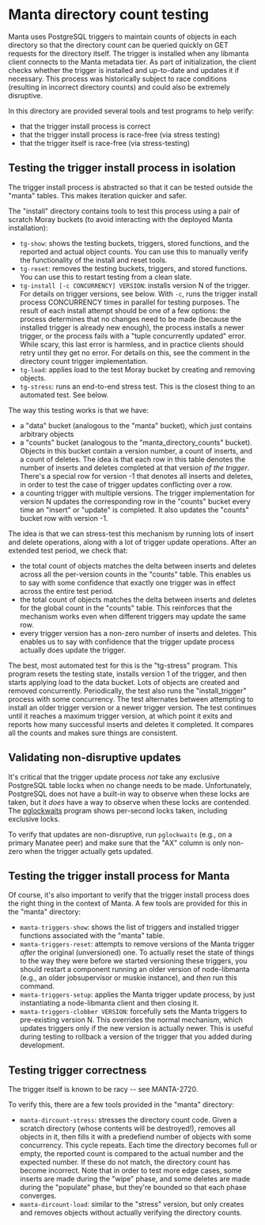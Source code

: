 <!--
    This Source Code Form is subject to the terms of the Mozilla Public
    License, v. 2.0. If a copy of the MPL was not distributed with this
    file, You can obtain one at http://mozilla.org/MPL/2.0/.
-->

<!--
    Copyright (c) 2015, Joyent, Inc.
-->

# Manta directory count testing

Manta uses PostgreSQL triggers to maintain counts of objects in each directory
so that the directory count can be queried quickly on GET requests for the
directory itself.  The trigger is installed when any libmanta client connects to
the Manta metadata tier.  As part of initialization, the client checks whether
the trigger is installed and up-to-date and updates it if necessary.  This
process was historically subject to race conditions (resulting in incorrect
directory counts) and could also be extremely disruptive.

In this directory are provided several tools and test programs to help verify:

* that the trigger install process is correct
* that the trigger install process is race-free (via stress testing)
* that the trigger itself is race-free (via stress-testing)


## Testing the trigger install process in isolation

The trigger install process is abstracted so that it can be tested outside the
"manta" tables.  This makes iteration quicker and safer.

The "install" directory contains tools to test this process using a pair of
scratch Moray buckets (to avoid interacting with the deployed Manta
installation):

* `tg-show`: shows the testing buckets, triggers, stored functions, and the
  reported and actual object counts.  You can use this to manually verify the
  functionality of the install and reset tools.
* `tg-reset`: removes the testing buckets, triggers, and stored functions.  You
  can use this to restart testing from a clean slate.
* `tg-install [-c CONCURRENCY] VERSION`: installs version N of the trigger.
  For details on trigger versions, see below.  With `-c`, runs the trigger
  install process CONCURRENCY times in parallel for testing purposes.
  The result of each install attempt should be one of a few options: the process
  determines that no changes need to be made (because the installed trigger is
  already new enough), the process installs a newer trigger, or the process
  fails with a "tuple concurrently updated" error.  While scary, this last error
  is harmless, and in practice clients should retry until they get no error.
  For details on this, see the comment in the directory count trigger
  implementation.
* `tg-load`: applies load to the test Moray bucket by creating and removing
  objects.
* `tg-stress`: runs an end-to-end stress test.  This is the closest thing to an
  automated test.  See below.

The way this testing works is that we have:

* a "data" bucket (analogous to the "manta" bucket), which just contains
  arbitrary objects
* a "counts" bucket (analogous to the "manta\_directory\_counts" bucket).
  Objects in this bucket contain a version number, a count of inserts, and a
  count of deletes.  The idea is that each row in this table denotes the number
  of inserts and deletes completed at that version _of the trigger_.  There's a
  special row for version -1 that denotes all inserts and deletes, in order to
  test the case of trigger updates conflicting over a row.
* a counting trigger with multiple versions.  The trigger implementation for
  version N updates the corresponding row in the "counts" bucket every time an
  "insert" or "update" is completed.  It also updates the "counts" bucket row
  with version -1.

The idea is that we can stress-test this mechanism by running lots of insert and
delete operations, along with a lot of trigger update operations.  After an
extended test period, we check that:

* the total count of objects matches the delta between inserts and deletes
  across all the per-version counts in the "counts" table.  This enables us to
  say with some confidence that exactly one trigger was in effect across the
  entire test period.
* the total count of objects matches the delta between inserts and deletes for
  the global count in the "counts" table.  This reinforces that the mechanism
  works even when different triggers may update the same row.
* every trigger version has a non-zero number of inserts and deletes.  This
  enables us to say with confidence that the trigger update process actually
  does update the trigger.

The best, most automated test for this is the "tg-stress" program.  This program
resets the testing state, installs version 1 of the trigger, and then starts
applying load to the data bucket.  Lots of objects are created and removed
concurrently.  Periodically, the test also runs the "install\_trigger" process
with some concurrency.  The test alternates between attempting to install an
older trigger version or a newer trigger version.  The test continues until it
reaches a maximum trigger version, at which point it exits and reports how many
successful inserts and deletes it completed.  It compares all the counts and
makes sure things are consistent.


## Validating non-disruptive updates

It's critical that the trigger update process _not_ take any exclusive
PostgreSQL table locks when no change needs to be made.  Unfortunately,
PostgreSQL does not have a built-in way to observe when these locks are taken,
but it _does_ have a way to observe when these locks are contended.  The
[pglockwaits](https://github.com/joyent/pgsqlstat) program shows per-second
locks taken, including exclusive locks.

To verify that updates are non-disruptive, run `pglockwaits` (e.g., on a
primary Manatee peer) and make sure that the "AX" column is only non-zero when
the trigger actually gets updated.


## Testing the trigger install process for Manta

Of course, it's also important to verify that the trigger install process does
the right thing in the context of Manta.  A few tools are provided for this in
the "manta" directory:

* `manta-triggers-show`: shows the list of triggers and installed trigger
  functions associated with the "manta" table.
* `manta-triggers-reset`: attempts to remove versions of the Manta trigger
  _after_ the original (unversioned) one.  To actually reset the state of things
  to the way they were before we started versioning these triggers, you should
  restart a component running an older version of node-libmanta (e.g., an older
  jobsupervisor or muskie instance), and _then_ run this command.
* `manta-triggers-setup`: applies the Manta trigger update process, by just
  instantiating a node-libmanta client and then closing it.
* `manta-triggers-clobber VERSION`: forcefully sets the Manta triggers to
  pre-existing version N.  This overrides the normal mechanism, which updates
  triggers only if the new version is actually newer.  This is useful during
  testing to rollback a version of the trigger that you added during
  development.


## Testing trigger correctness

The trigger itself is known to be racy -- see MANTA-2720.

To verify this, there are a few tools provided in the "manta" directory:

* `manta-dircount-stress`: stresses the directory count code.  Given a scratch
  directory (whose contents will be destroyed!), removes all objects in it, then
  fills it with a predefiend number of objects with some concurrency.  This
  cycle repeats.  Each time the directory becomes full or empty, the reported
  count is compared to the actual number and the expected number.  If these do
  not match, the directory count has become incorrect.  Note that in order to
  test more edge cases, some inserts are made during the "wipe" phase, and some
  deletes are made during the "populate" phase, but they're bounded so that each
  phase converges.
* `manta-dircount-load`: similar to the "stress" version, but only creates and
  removes objects without actually verifying the directory counts.
